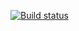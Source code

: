 [![Build status](https://ci.appveyor.com/api/projects/status/aw8h948tgkv0vyv5?svg=true)](https://ci.appveyor.com/project/Kateshenyang/dnd)